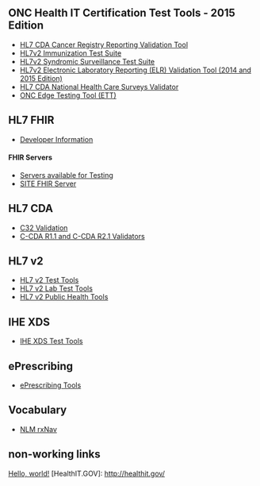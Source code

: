 ## ONC Health IT Certification Test Tools - 2015 Edition


* [HL7 CDA Cancer Registry Reporting Validation Tool](http://cda-validation.nist.gov/cda-validation/muCRV.html)
* [HL7v2 Immunization Test Suite](https://hl7v2-iz-r1.5-testing.nist.gov/iztool/#/home)
* [HL7v2 Syndromic Surveillance Test Suite](http://hl7v2-ss-r2-testing.nist.gov/ss-r2/#/home)
* [HL7v2 Electronic Laboratory Reporting (ELR) Validation Tool (2014 and 2015 Edition)](http://hl7v2-elr-testing.nist.gov/mu-elr/)
* [HL7 CDA National Health Care Surveys Validator](http://cda-validation.nist.gov/cda-validation/muNHCS.html)
* [ONC Edge Testing Tool (ETT)](https://ttpedge.sitenv.org/ttp/#/home)

## HL7 FHIR

* [Developer Information](http://wiki.hl7.org/index.php?title=FHIR)

#### FHIR Servers

* [Servers available for Testing](http://wiki.hl7.org/index.php?title=Publicly_Available_FHIR_Servers_for_testing)
* [SITE FHIR Server](https://sitenv.org/web/site/fhir-sandbox)

## HL7 CDA

* [C32 Validation](http://cda-validation.nist.gov/cda-validation/validation.html)
* [C-CDA R1.1 and C-CDA R2.1 Validators](http://sitenv.org/sandbox-ccda/ccda-validator)

## HL7 v2

* [HL7 v2 Test Tools](http://healthcare.nist.gov/NIST-TOOLS/HL7%20v2/index.html)
* [HL7 v2 Lab Test Tools](http://healthcare.nist.gov/NIST-TOOLS/Lab/index.html)
* [HL7 v2 Public Health Tools](http://healthcare.nist.gov/NIST-TOOLS/Public%20Health/index.html)

## IHE XDS 

* [IHE XDS Test Tools](http://healthcare.nist.gov/NIST-TOOLS/XDS/index.html)

## ePrescribing

* [ePrescribing Tools](http://healthcare.nist.gov/NIST-TOOLS/NCPDP/index.html)

## Vocabulary

* [NLM rxNav](https://rxnav.nlm.nih.gov)

## non-working links
<a href="http://healthit.gov/">Hello, world!</a>
[HealthIT.GOV]: http://healthit.gov/
